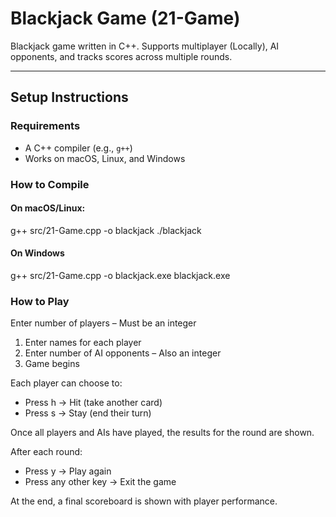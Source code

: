 # Blackjack Game (21-Game)

Blackjack game written in C++. Supports multiplayer (Locally), AI opponents, and tracks scores across multiple rounds.

---

## Setup Instructions

### Requirements
- A C++ compiler (e.g., `g++`)  
- Works on macOS, Linux, and Windows

### How to Compile

#### On macOS/Linux:
g++ src/21-Game.cpp -o blackjack
./blackjack

#### On Windows

g++ src/21-Game.cpp -o blackjack.exe
blackjack.exe

### How to Play

Enter number of players – Must be an integer
1. Enter names for each player
2. Enter number of AI opponents – Also an integer
3. Game begins

Each player can choose to:
- Press h → Hit (take another card)
- Press s → Stay (end their turn)

Once all players and AIs have played, the results for the round are shown.

After each round:
- Press y → Play again
- Press any other key → Exit the game

At the end, a final scoreboard is shown with player performance.
